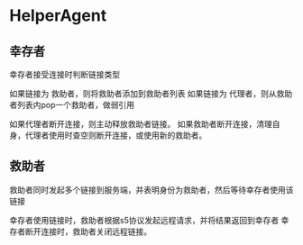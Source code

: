 # HelperAgent

## 幸存者

幸存者接受连接时判断链接类型

如果链接为 救助者，则将救助者添加到救助者列表
如果链接为 代理者，则从救助者列表内pop一个救助者，做弱引用

如果代理者断开连接，则主动释放救助者链接。
如果救助者断开连接，清理自身，代理者使用时查空则断开连接，或使用新的救助者。

## 救助者

救助者同时发起多个链接到服务端，并表明身份为救助者，然后等待幸存者使用该链接

幸存者使用链接时，救助者根据s5协议发起远程请求，并将结果返回到幸存者
幸存者断开连接时，救助者关闭远程链接。
